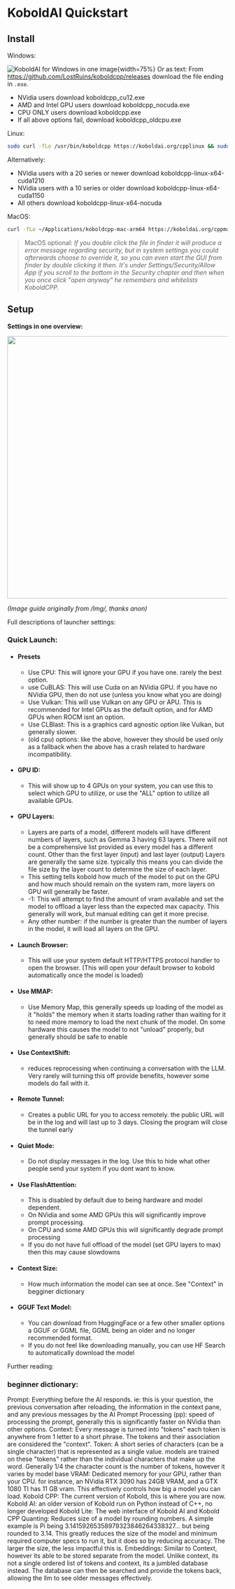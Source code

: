 # KoboldAI Quickstart


## Install
Windows:

![KoboldAI for Windows in one image](../img/koboldwindowsguide.jpg "KoboldAI for Windows in one image"){width=75%}
Or as text:
From https://github.com/LostRuins/koboldcpp/releases download the file ending in `.exe`.
 - NVidia users download koboldcpp_cu12.exe
 - AMD and Intel GPU users download koboldcpp_nocuda.exe
 - CPU ONLY users download koboldcpp.exe
 - If all above options fail, download koboldcpp_oldcpu.exe



Linux:

```bash
sudo curl -fLo /usr/bin/koboldcpp https://koboldai.org/cpplinux && sudo chmod +x /usr/bin/koboldcpp
```
Alternatively:
 - NVidia users with a 20 series or newer download koboldcpp-linux-x64-cuda1210
 - NVidia users with a 10 series or older download koboldcpp-linux-x64-cuda1150
 - All others download koboldcpp-linux-x64-nocuda


MacOS:

```zsh
curl -fLo ~/Applications/koboldcpp-mac-arm64 https://koboldai.org/cppmac && chmod +x ~/Applications/koboldcpp-mac-arm64
```

> MacOS optional: *If you double click the file in finder it will produce a error message regarding security, but in system settings you could afterwards choose to override it, so you can even start the GUI from finder by double clicking it then. It's under Settings/Security/Allow App if you scroll to the bottom in the Security chapter and then when you once click "open anyway" he remembers and whitelists KoboldCPP.*

## Setup

**Settings in one overview:**

<img src="https://github.com/LostRuins/koboldcpp/assets/39025047/7845b69e-b5a5-4de5-8fb5-0d39b68b441d" width="600">  

*(Image guide originally from /lmg/, thanks anon)*


Full descriptions of launcher settings:
### Quick Launch:
- #### Presets
    - Use CPU: This will ignore your GPU if you have one. rarely the best option.
    - use CuBLAS: This will use Cuda on an NVidia GPU. if you have no NVidia GPU, then do not use (unless you know what you are doing)
    - Use Vulkan: This will use Vulkan on any GPU or APU. This is recommended for Intel GPUs as the default option, and for AMD GPUs when ROCM isnt an option.
    - Use CLBlast: This is a graphics card agnostic option like Vulkan, but generally slower.
    - (old cpu) options: like the above, however they should be used only as a fallback when the above has a crash related to hardware incompatibility.
- #### GPU ID:
    - This will show up to 4 GPUs on your system, you can use this to select which GPU to utilize, or use the "ALL" option to utilize all available GPUs.
- #### GPU Layers:
    - Layers are parts of a model, different models will have different numbers of layers, such as Gemma 3 having 63 layers. There will not be a comprehensive list provided as every model has a different count. Other than the first layer (input) and last layer (output) Layers are generally the same size. typically this means you can divide the file size by the layer count to determine the size of each layer.
    - This setting tells kobold how much of the model to put on the GPU and how much should remain on the system ram, more layers on GPU will generally be faster.
    - -1: This will attempt to find the amount of vram available and set the model to offload a layer less than the expected max capacity. This generally will work, but manual editing can get it more precise.
    - Any other number: if the number is greater than the number of layers in the model, it will load all layers on the GPU. 
- #### Launch Browser:
    - This will use your system default HTTP/HTTPS protocol handler to open the browser. (This will open your default browser to kobold automatically once the model is loaded)
- #### Use MMAP: 
    - Use Memory Map, this generally speeds up loading of the model as it "holds" the memory when it starts loading rather than waiting for it to need more memory to load the next chunk of the model. On some hardware this causes the model to not "unload" properly, but generally should be safe to enable
- #### Use ContextShift:
    - reduces reprocessing when continuing a conversation with the LLM. Very rarely will turning this off provide benefits, however some models do fail with it.
- #### Remote Tunnel:
    - Creates a public URL for you to access remotely. the public URL will be in the log and will last up to 3 days. Closing the program will close the tunnel early
- #### Quiet Mode:
    - Do not display messages in the log. Use this to hide what other people send your system if you dont want to know.
- #### Use FlashAttention: 
    - This is disabled by default due to being hardware and model dependent.
    - On NVidia and some AMD GPUs this will significantly improve prompt processing.
    - On CPU and some AMD GPUs this will significantly degrade prompt processing
    - If you do not have full offload of the model (set GPU layers to max) then this may cause slowdowns
- #### Context Size:
    - How much information the model can see at once. See "Context" in begginer dictionary
- #### GGUF Text Model:
    - You can download from HuggingFace or a few other smaller options a GGUF or GGML file, GGML being an older and no longer recommended format.
    - If you do not feel like downloading manually, you can use HF Search to automatically download the model

Further reading: 

### beginner dictionary:
Prompt: Everything before the AI responds. ie: this is your question, the previous conversation after reloading, the information in the context pane, and any previous messages by the AI
Prompt Processing (pp): speed of processing the prompt, generally this is significantly faster on NVidia than other options. 
Context: Every message is turned into "tokens" each token is anywhere from 1 letter to a short phrase. The tokens and their association are considered the "context".
Token: A short series of characters (can be a single character) that is represented as a single value. models are trained on these "tokens" rather than the individual characters that make up the word. Generally 1/4 the character count is the number of tokens, however it varies by model base
VRAM: Dedicated memory for your GPU, rather than your CPU. for instance, an NVidia RTX 3090 has 24GB VRAM, and a GTX 1080 TI has 11 GB vram. This effectively controls how big a model you can load.
Kobold CPP: The current version of Kobold, this is where you are now.
Kobold AI: an older version of Kobold run on Python instead of C++, no longer developed
Kobold Lite: The web interface of Kobold AI and Kobold CPP
Quanting: Reduces size of a model by rounding numbers. A simple example is Pi being 3.14159265358979323846264338327… but being rounded to 3.14. This greatly reduces the size of the model and minimum required computer specs to run it, but it does so by reducing accuracy. The larger the size, the less impactful this is.
Embeddings: Similar to Context, however its able to be stored separate from the model. Unlike context, its not a single ordered list of tokens and context, its a jumbled database instead. The database can then be searched and provide the tokens back, allowing the llm to see older messages effectively.